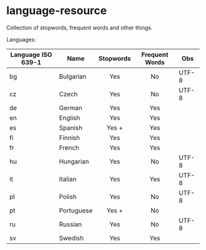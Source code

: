 language-resource
=================

Collection of stopwords, frequent words and other things.

Languages:

| Language ISO 639-1  | Name       | Stopwords | Frequent Words | Obs   |
| ------------------- | ---------- |:---------:|:--------------:| ----- |
| bg                  | Bulgarian  | Yes       | No             | UTF-8 |
| cz                  | Czech      | Yes       | No             | UTF-8 |
| de                  | German     | Yes       | Yes            |       |
| en                  | English    | Yes       | Yes            |       |
| es                  | Spanish    | Yes +     | Yes            |       |
| fi                  | Finnish    | Yes       | Yes            |       |
| fr                  | French     | Yes       | Yes            |       |
| hu                  | Hungarian  | Yes       | No             | UTF-8 |
| it                  | Italian    | Yes       | Yes            | UTF-8 |
| pl                  | Polish     | Yes       | No             | UTF-8 |
| pt                  | Portuguese | Yes +     | No             |       |
| ru                  | Russian    | Yes       | No             | UTF-8 |
| sv                  | Swedish    | Yes       | Yes            |       |